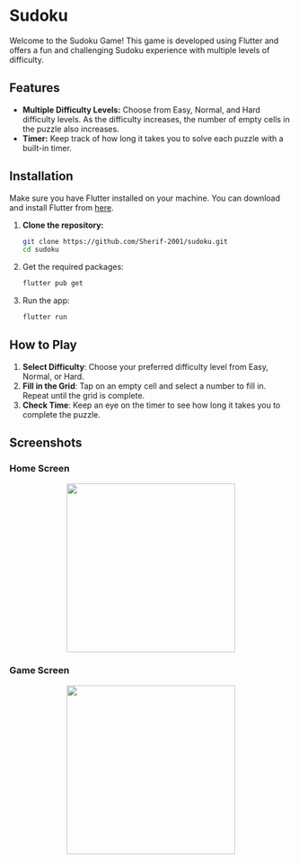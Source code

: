 # Sudoku

Welcome to the Sudoku Game! This game is developed using Flutter and offers a fun and challenging Sudoku experience with multiple levels of difficulty.

## Features

- **Multiple Difficulty Levels:** Choose from Easy, Normal, and Hard difficulty levels. As the difficulty increases, the number of empty cells in the puzzle also increases.
- **Timer:** Keep track of how long it takes you to solve each puzzle with a built-in timer.

## Installation

Make sure you have Flutter installed on your machine. You can download and install Flutter from [here](https://flutter.dev/docs/get-started/install).

1. **Clone the repository:**
   ```sh
   git clone https://github.com/Sherif-2001/sudoku.git
   cd sudoku
   ```

2. Get the required packages:
    ```bash
    flutter pub get
    ```

3. Run the app:
    ```bash
    flutter run
    ```

## How to Play
1. **Select Difficulty**: Choose your preferred difficulty level from Easy, Normal, or Hard.
2. **Fill in the Grid**: Tap on an empty cell and select a number to fill in. Repeat until the grid is complete.
3. **Check Time**: Keep an eye on the timer to see how long it takes you to complete the puzzle.

## Screenshots

### Home Screen
<p align="center">
<img src="" width=300;  />
</p>

### Game Screen
<p align="center">
<img src="" width=300; align="center" />
</p>
